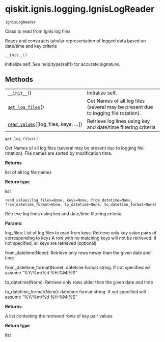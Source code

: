 # qiskit.ignis.logging.IgnisLogReader

<span id="undefined" />

`IgnisLogReader`

Class to read from Ignis log files

Reads and constructs tabular representation of logged data based on date/time and key criteria

<span id="undefined" />

`__init__()`

Initialize self. See help(type(self)) for accurate signature.

## Methods

|                                                                                                                                             |                                                                                   |
| ------------------------------------------------------------------------------------------------------------------------------------------- | --------------------------------------------------------------------------------- |
| [`__init__`](#qiskit.ignis.logging.IgnisLogReader.__init__ "qiskit.ignis.logging.IgnisLogReader.__init__")()                                | Initialize self.                                                                  |
| [`get_log_files`](#qiskit.ignis.logging.IgnisLogReader.get_log_files "qiskit.ignis.logging.IgnisLogReader.get_log_files")()                 | Get Names of all log files (several may be present due to logging file rotation). |
| [`read_values`](#qiskit.ignis.logging.IgnisLogReader.read_values "qiskit.ignis.logging.IgnisLogReader.read_values")(\[log\_files, keys, …]) | Retrieve log lines using key and date/time filtering criteria                     |

<span id="undefined" />

`get_log_files()`

Get Names of all log files (several may be present due to logging file rotation). File names are sorted by modification time.

**Returns**

list of all log file names

**Return type**

list

<span id="undefined" />

`read_values(log_files=None, keys=None, from_datetime=None, from_datetime_format=None, to_datetime=None, to_datetime_format=None)`

Retrieve log lines using key and date/time filtering criteria

**Params:**

log\_files: List of log files to read from keys: Retrieve only key value pairs of corresponding to keys A row with no matching keys will not be retrieved. If not specified, all keys are retrieved (optional)

from\_datetime(None): Retrieve only rows newer than the given date and time

from\_datetime\_format(None): datetime format string. If not specified will assume “%Y/%m/%d %H:%M:%S”

to\_datetime(None): Retrieve only rows older than the given date and time

to\_datetime\_format(None): datetime format string. If not specified will assume “%Y/%m/%d %H:%M:%S”

**Returns**

A list containing the retrieved rows of key pair values

**Return type**

list
